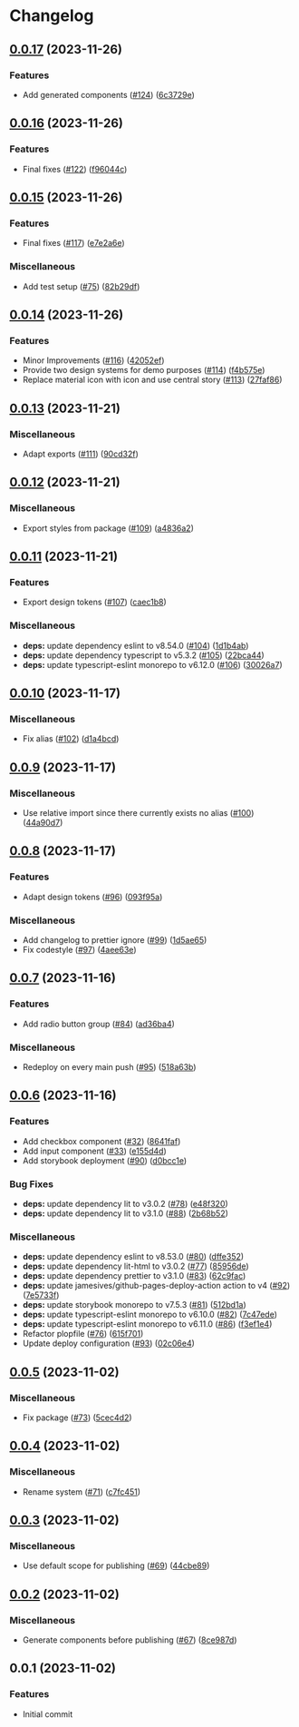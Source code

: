 # Changelog

## [0.0.17](https://github.com/jkimmeyer/panorama-design-system/compare/0.0.16...0.0.17) (2023-11-26)


### Features

* Add generated components ([#124](https://github.com/jkimmeyer/panorama-design-system/issues/124)) ([6c3729e](https://github.com/jkimmeyer/panorama-design-system/commit/6c3729ebdc0df28a4c730bf33de53d3200ed8dd8))

## [0.0.16](https://github.com/jkimmeyer/panorama-design-system/compare/0.0.15...0.0.16) (2023-11-26)


### Features

* Final fixes ([#122](https://github.com/jkimmeyer/panorama-design-system/issues/122)) ([f96044c](https://github.com/jkimmeyer/panorama-design-system/commit/f96044c99384c293d3f1933faf250cd7b0cc6a9b))

## [0.0.15](https://github.com/jkimmeyer/panorama-design-system/compare/0.0.14...0.0.15) (2023-11-26)


### Features

* Final fixes ([#117](https://github.com/jkimmeyer/panorama-design-system/issues/117)) ([e7e2a6e](https://github.com/jkimmeyer/panorama-design-system/commit/e7e2a6eb8d58fd6966c97a77be04d3b3af97eca7))


### Miscellaneous

* Add test setup ([#75](https://github.com/jkimmeyer/panorama-design-system/issues/75)) ([82b29df](https://github.com/jkimmeyer/panorama-design-system/commit/82b29dfa3132bfe9d2bb1099fed086ab7cc9bb64))

## [0.0.14](https://github.com/jkimmeyer/panorama-design-system/compare/0.0.13...0.0.14) (2023-11-26)


### Features

* Minor Improvements ([#116](https://github.com/jkimmeyer/panorama-design-system/issues/116)) ([42052ef](https://github.com/jkimmeyer/panorama-design-system/commit/42052efd77b8914fc12460c84fb0005b0bc128d7))
* Provide two design systems for demo purposes ([#114](https://github.com/jkimmeyer/panorama-design-system/issues/114)) ([f4b575e](https://github.com/jkimmeyer/panorama-design-system/commit/f4b575ee2ae39918048885a47d27ff9d937cde2b))
* Replace material icon with icon and use central story ([#113](https://github.com/jkimmeyer/panorama-design-system/issues/113)) ([27faf86](https://github.com/jkimmeyer/panorama-design-system/commit/27faf8642391ec656392e1e3716d4a48393f2587))

## [0.0.13](https://github.com/jkimmeyer/panorama-design-system/compare/0.0.12...0.0.13) (2023-11-21)


### Miscellaneous

* Adapt exports ([#111](https://github.com/jkimmeyer/panorama-design-system/issues/111)) ([90cd32f](https://github.com/jkimmeyer/panorama-design-system/commit/90cd32f75925baa453c8abec818ba7e525cff4cb))

## [0.0.12](https://github.com/jkimmeyer/panorama-design-system/compare/0.0.11...0.0.12) (2023-11-21)


### Miscellaneous

* Export styles from package ([#109](https://github.com/jkimmeyer/panorama-design-system/issues/109)) ([a4836a2](https://github.com/jkimmeyer/panorama-design-system/commit/a4836a24f312997a3584c863b465cbe48cbd61db))

## [0.0.11](https://github.com/jkimmeyer/panorama-design-system/compare/0.0.10...0.0.11) (2023-11-21)


### Features

* Export design tokens ([#107](https://github.com/jkimmeyer/panorama-design-system/issues/107)) ([caec1b8](https://github.com/jkimmeyer/panorama-design-system/commit/caec1b87807cb40cb8b742914eb43c239fb63c4a))


### Miscellaneous

* **deps:** update dependency eslint to v8.54.0 ([#104](https://github.com/jkimmeyer/panorama-design-system/issues/104)) ([1d1b4ab](https://github.com/jkimmeyer/panorama-design-system/commit/1d1b4abb9d4a9ea5a989118b97db1ebaa41d8b30))
* **deps:** update dependency typescript to v5.3.2 ([#105](https://github.com/jkimmeyer/panorama-design-system/issues/105)) ([22bca44](https://github.com/jkimmeyer/panorama-design-system/commit/22bca447a80f0125ba3d73aa23403ba32e2e19b8))
* **deps:** update typescript-eslint monorepo to v6.12.0 ([#106](https://github.com/jkimmeyer/panorama-design-system/issues/106)) ([30026a7](https://github.com/jkimmeyer/panorama-design-system/commit/30026a7ee62d933f7acb928701c78616b136a4de))

## [0.0.10](https://github.com/jkimmeyer/panorama-design-system/compare/0.0.9...0.0.10) (2023-11-17)


### Miscellaneous

* Fix alias ([#102](https://github.com/jkimmeyer/panorama-design-system/issues/102)) ([d1a4bcd](https://github.com/jkimmeyer/panorama-design-system/commit/d1a4bcda46ca612a1f3df1a401a6fe87bf9f4b0d))

## [0.0.9](https://github.com/jkimmeyer/panorama-design-system/compare/0.0.8...0.0.9) (2023-11-17)


### Miscellaneous

* Use relative import since there currently exists no alias ([#100](https://github.com/jkimmeyer/panorama-design-system/issues/100)) ([44a90d7](https://github.com/jkimmeyer/panorama-design-system/commit/44a90d7a2a625179f212b441b30c510704504313))

## [0.0.8](https://github.com/jkimmeyer/panorama-design-system/compare/0.0.7...0.0.8) (2023-11-17)


### Features

* Adapt design tokens ([#96](https://github.com/jkimmeyer/panorama-design-system/issues/96)) ([093f95a](https://github.com/jkimmeyer/panorama-design-system/commit/093f95a210baebe71a261aba8f53b1497707683a))


### Miscellaneous

* Add changelog to prettier ignore ([#99](https://github.com/jkimmeyer/panorama-design-system/issues/99)) ([1d5ae65](https://github.com/jkimmeyer/panorama-design-system/commit/1d5ae6566b5eb3dcac37ccd8b2081355e6d2b0c7))
* Fix codestyle ([#97](https://github.com/jkimmeyer/panorama-design-system/issues/97)) ([4aee63e](https://github.com/jkimmeyer/panorama-design-system/commit/4aee63e7a28ab28436cd40a21ee999880f210731))

## [0.0.7](https://github.com/jkimmeyer/panorama-design-system/compare/0.0.6...0.0.7) (2023-11-16)

### Features

- Add radio button group ([#84](https://github.com/jkimmeyer/panorama-design-system/issues/84)) ([ad36ba4](https://github.com/jkimmeyer/panorama-design-system/commit/ad36ba4c3ae452562c77749379e814ea18fa8dbc))

### Miscellaneous

- Redeploy on every main push ([#95](https://github.com/jkimmeyer/panorama-design-system/issues/95)) ([518a63b](https://github.com/jkimmeyer/panorama-design-system/commit/518a63ba61a770a3fd4ea1f6af179edfd1bc814b))

## [0.0.6](https://github.com/jkimmeyer/panorama-design-system/compare/0.0.5...0.0.6) (2023-11-16)

### Features

- Add checkbox component ([#32](https://github.com/jkimmeyer/panorama-design-system/issues/32)) ([8641faf](https://github.com/jkimmeyer/panorama-design-system/commit/8641faf77880187508c0161d86fdb5081f53780a))
- Add input component ([#33](https://github.com/jkimmeyer/panorama-design-system/issues/33)) ([e155d4d](https://github.com/jkimmeyer/panorama-design-system/commit/e155d4d63bf69fdddb61d630f71389a982a1cf81))
- Add storybook deployment ([#90](https://github.com/jkimmeyer/panorama-design-system/issues/90)) ([d0bcc1e](https://github.com/jkimmeyer/panorama-design-system/commit/d0bcc1ef6eebcff81d23cce3f88ead85569e81ce))

### Bug Fixes

- **deps:** update dependency lit to v3.0.2 ([#78](https://github.com/jkimmeyer/panorama-design-system/issues/78)) ([e48f320](https://github.com/jkimmeyer/panorama-design-system/commit/e48f3200e84ee24050d6d7ec624ee9b379313bc7))
- **deps:** update dependency lit to v3.1.0 ([#88](https://github.com/jkimmeyer/panorama-design-system/issues/88)) ([2b68b52](https://github.com/jkimmeyer/panorama-design-system/commit/2b68b52f7b75e6ca639f37c1215894a2b169f97b))

### Miscellaneous

- **deps:** update dependency eslint to v8.53.0 ([#80](https://github.com/jkimmeyer/panorama-design-system/issues/80)) ([dffe352](https://github.com/jkimmeyer/panorama-design-system/commit/dffe352f6b2463de641a59f447b3decbfca68637))
- **deps:** update dependency lit-html to v3.0.2 ([#77](https://github.com/jkimmeyer/panorama-design-system/issues/77)) ([85956de](https://github.com/jkimmeyer/panorama-design-system/commit/85956de0f82524fa7d621534f89092f6d044ae8c))
- **deps:** update dependency prettier to v3.1.0 ([#83](https://github.com/jkimmeyer/panorama-design-system/issues/83)) ([62c9fac](https://github.com/jkimmeyer/panorama-design-system/commit/62c9faca96d3373c0fe547f240b103254845358a))
- **deps:** update jamesives/github-pages-deploy-action action to v4 ([#92](https://github.com/jkimmeyer/panorama-design-system/issues/92)) ([7e5733f](https://github.com/jkimmeyer/panorama-design-system/commit/7e5733fcf6b03d48a8111c635a399cd76455e1d5))
- **deps:** update storybook monorepo to v7.5.3 ([#81](https://github.com/jkimmeyer/panorama-design-system/issues/81)) ([512bd1a](https://github.com/jkimmeyer/panorama-design-system/commit/512bd1af1331b19b096bc42cb7496e3c59ab577f))
- **deps:** update typescript-eslint monorepo to v6.10.0 ([#82](https://github.com/jkimmeyer/panorama-design-system/issues/82)) ([7c47ede](https://github.com/jkimmeyer/panorama-design-system/commit/7c47ede771480d22056fc2c34c1befc3af35f954))
- **deps:** update typescript-eslint monorepo to v6.11.0 ([#86](https://github.com/jkimmeyer/panorama-design-system/issues/86)) ([f3ef1e4](https://github.com/jkimmeyer/panorama-design-system/commit/f3ef1e4966564e1f5ad45c95d0694ffac76afc80))
- Refactor plopfile ([#76](https://github.com/jkimmeyer/panorama-design-system/issues/76)) ([615f701](https://github.com/jkimmeyer/panorama-design-system/commit/615f701933971fb44e3a2c60434853aeb6e599fc))
- Update deploy configuration ([#93](https://github.com/jkimmeyer/panorama-design-system/issues/93)) ([02c06e4](https://github.com/jkimmeyer/panorama-design-system/commit/02c06e41b285127b00f0b640d99a741b5b5041db))

## [0.0.5](https://github.com/jkimmeyer/panorama-design-system/compare/0.0.4...0.0.5) (2023-11-02)

### Miscellaneous

- Fix package ([#73](https://github.com/jkimmeyer/panorama-design-system/issues/73)) ([5cec4d2](https://github.com/jkimmeyer/panorama-design-system/commit/5cec4d2c368885a4ef3ad9acfb9b47e454a53ac2))

## [0.0.4](https://github.com/jkimmeyer/panorama-design-system/compare/0.0.3...0.0.4) (2023-11-02)

### Miscellaneous

- Rename system ([#71](https://github.com/jkimmeyer/panorama-design-system/issues/71)) ([c7fc451](https://github.com/jkimmeyer/panorama-design-system/commit/c7fc4514e6249d4fd38ebb4902b75c7180ae2bd8))

## [0.0.3](https://github.com/jkimmeyer/Masterarbeit/compare/0.0.2...0.0.3) (2023-11-02)

### Miscellaneous

- Use default scope for publishing ([#69](https://github.com/jkimmeyer/Masterarbeit/issues/69)) ([44cbe89](https://github.com/jkimmeyer/Masterarbeit/commit/44cbe89637e3759eecd9e61c3907f894fe19c00a))

## [0.0.2](https://github.com/jkimmeyer/Masterarbeit/compare/0.0.1...0.0.2) (2023-11-02)

### Miscellaneous

- Generate components before publishing ([#67](https://github.com/jkimmeyer/Masterarbeit/issues/67)) ([8ce987d](https://github.com/jkimmeyer/Masterarbeit/commit/8ce987d7480119b4a8fe0073599bdf0fec143a57))

## 0.0.1 (2023-11-02)

### Features

- Initial commit
